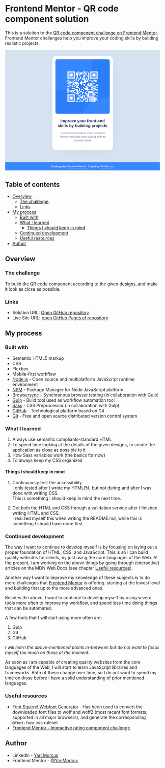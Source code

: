 # Frontend Mentor - QR code component solution

This is a solution to the [QR code component challenge on Frontend Mentor](https://www.frontendmentor.io/challenges/qr-code-component-iux_sIO_H). Frontend Mentor challenges help you improve your coding skills by building realistic projects. 

![](screenshot.png)

## Table of contents

- [Overview](#overview)
  - [The challenge](#the-challenge)
  - [Links](#links)
- [My process](#my-process)
  - [Built with](#built-with)
  - [What I learned](#what-i-learned)
    - [Things I should keep in mind](#things-i-should-keep-in-mind)
  - [Continued development](#continued-development)
  - [Useful resources](#useful-resources)
- [Author](#author)

## Overview

### The challenge

To build the QR code component according to the given designs, and make it look as close as possible.

### Links

- Solution URL: [Open GitHub repository](https://github.com/YariMorcus/qr-code-component)
- Live Site URL: [open GitHub Pages of repository](https://yarimorcus.github.io/qr-code-component)

## My process

### Built with

- Semantic HTML5 markup
- CSS
- Flexbox
- Mobile-first workflow
- [Node.js](https://nextjs.org/) - Open source and multiplatform JavaScript runtime environment
- [NPM](https://www.npmjs.com/) - Package Manager for Node JavaScript platform
- [Browsersync](https://browsersync.io) - Synchronous browser testing (in collaboration with Gulp)
- [Gulp](https://gulpjs.com) - Build tool used as workflow automation tool
- [Sass](https://sass-lang.com/) - CSS Preprocessor (in collaboration with Gulp)
- [GitHub](https://github.com/YariMorcus/interactive-rating-component) - Technological platform based on Git
- [Git](https://git-scm.com/) - Free and open source distributed version control system

### What I learned

1. Always use semantic compliants-standard HTML
2. To spend time looking at the details of the given designs, to create the application as close as possible to it
3. How Sass variables work (the basics for now)
4. To always keep my CSS organized

#### Things I should keep in mind

1. Continuously test the accessibility.  
    I only tested after I wrote my HTML(5), but not during and after I was done with writing CSS.  
    This is something I should keep in mind the next time.

2. Get both the HTML and CSS through a validation service after I finished writing HTML and CSS.  
    I realized myself this when writing the README.md, while this is something I should have done first.

### Continued development

The way I want to continue to develop myself is by focusing on laying out a proper foundation of HTML, CSS, and JavaScript.
This is so I can build quality websites for clients, by just using the core languages of the Web.
At the present, I am working on the above things by going through (interactive) articles on the MDN Web Docs (see chapter [Useful resources](#useful-resources)).

Another way I want to improve my knowledge of these subjects is to do more challenges that [Frontend Mentor](https://www.frontendmentor.io/challenges) is offering, starting at the lowest level and building that up to the more advanced ones.

Besides the above, I want to continue to develop myself by using several tools more often to improve my workflow, and spend less time doing things that can be automated.  

A few tools that I will start using more often are:
1. Gulp
2. Git
3. GitHub

_I will learn the above-mentioned points in-between but do not want to focus myself too much on those at the moment._

As soon as I am capable of creating quality websites from the core languages of the Web, I will start to learn JavaScript libraries and frameworks. Both of these change over time, so I do not want to spend my time on those before I have a solid understanding of prior mentioned languages.

### Useful resources

- [Font Squirrel Webfont Generator](https://www.fontsquirrel.com/tools/webfont-generator) - Has been used to convert the downloaded font files to woff and woff2 (most recent font formats, supported in all major browsers), and generate the corresponding `@font-face` css ruleset
- [Frontend Mentor - Interactive rating component challenge](https://www.frontendmentor.io/challenges/interactive-rating-component-koxpeBUmI) 

## Author

- LinkedIn - [Yari Morcus](https://www.linkedin.com/in/yarimorcus/)
- Frontend Mentor - [@YariMorcus](https://www.frontendmentor.io/profile/YariMorcus)